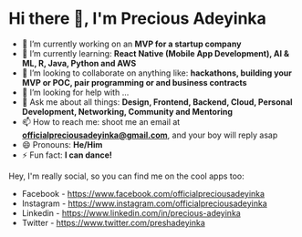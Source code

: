 # Hi there 👋, I'm Precious Adeyinka

- 🔭 I’m currently working on an **MVP for a startup company**
- 🌱 I’m currently learning: **React Native (Mobile App Development), AI & ML, R, Java, Python and AWS**
- 👯 I’m looking to collaborate on anything like: **hackathons, building your MVP or POC, pair programming or and business contracts**
- 🤔 I’m looking for help with ...
- 💬 Ask me about all things: **Design, Frontend, Backend, Cloud, Personal Development, Networking, Community and Mentoring**
- 📫 How to reach me: shoot me an email at **officialpreciousadeyinka@gmail.com**, and your boy will reply asap
- 😄 Pronouns: **He/Him**
- ⚡ Fun fact: **I can dance!**

Hey, I'm really social, so you can find me on the cool apps too:
- Facebook - https://www.facebook.com/officialpreciousadeyinka
- Instagram - https://www.instagram.com/officialpreciousadeyinka
- Linkedin - https://www.linkedin.com/in/precious-adeyinka
- Twitter - https://www.twitter.com/preshadeyinka
